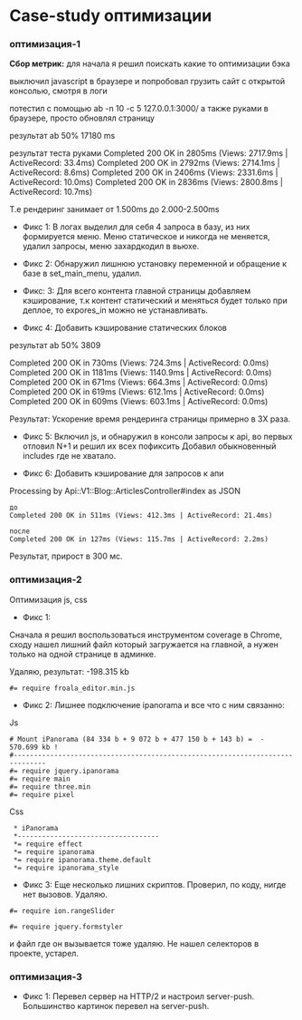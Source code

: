 # Case-study оптимизации

### оптимизация-1

**Сбор метрик:**
для начала я решил поискать какие то оптимизации бэка

выключил javascript в браузере и попробовал грузить сайт с открытой консолью, смотря в логи

потестил с помощью ab -n 10 -c 5 127.0.0.1:3000/
а также руками в браузере, просто обновлял страницу

результат ab
50% 17180 ms

результат теста руками
Completed 200 OK in 2805ms (Views: 2717.9ms | ActiveRecord: 33.4ms)
Completed 200 OK in 2792ms (Views: 2714.1ms | ActiveRecord: 8.6ms)
Completed 200 OK in 2406ms (Views: 2331.6ms | ActiveRecord: 10.0ms)
Completed 200 OK in 2836ms (Views: 2800.8ms | ActiveRecord: 10.7ms)

Т.е рендеринг занимает от 1.500ms до 2.000-2.500ms

- Фикс 1:
  В логах выделил для себя 4 запроса в базу, из них формируется меню.
  Меню статическое и никогда не меняется, удалил запросы, меню захардкодил в вьюхе.

- Фикс 2:
  Обнаружил лишнюю установку переменной и обращение к базе в set_main_menu, удалил.

- Фикс: 3:
  Для всего контента главной страницы добавляем кэширование, т.к контент статический и меняться будет только при деплое, то expores_in можно не устанавливать.

- Фикс 4:
  Добавить кэширование статических блоков

результат ab
50% 3809

Completed 200 OK in 730ms (Views: 724.3ms | ActiveRecord: 0.0ms)
Completed 200 OK in 1181ms (Views: 1140.9ms | ActiveRecord: 0.0ms)
Completed 200 OK in 671ms (Views: 664.3ms | ActiveRecord: 0.0ms)
Completed 200 OK in 619ms (Views: 612.1ms | ActiveRecord: 0.0ms)
Completed 200 OK in 609ms (Views: 603.1ms | ActiveRecord: 0.0ms)

Результат:
Ускорение время рендеринга страницы примерно в 3X раза.

- Фикс 5:
  Включил js, и обнаружил в консоли запросы к api, во первых отловил N+1 и решил их всех пофиксить
  Добавил обыкновенный includes где не хватало.

- Фикс 6:
  Добавить кэширование для запросов к апи

Processing by Api::V1::Blog::ArticlesController#index as JSON

```
до
Completed 200 OK in 511ms (Views: 412.3ms | ActiveRecord: 21.4ms)

после
Completed 200 OK in 127ms (Views: 115.7ms | ActiveRecord: 2.2ms)
```

Результат, прирост в 300 мс.

### оптимизация-2

Оптимизация js, css

- Фикс 1:

Сначала я решил воспользоваться инструментом coverage в Chrome,
сходу нашел лишний файл который загружается на главной, а нужен только на одной странице в админке.

Удаляю, результат: -198.315 kb

```
#= require froala_editor.min.js
```

- Фикс 2:
  Лишнее подключение ipanorama и все что с ним связанно:

Js

```
# Mount iPanorama (84 334 b + 9 072 b + 477 150 b + 143 b) =  - 570.699 kb !
#------------------------------------------------------------------------------
#= require jquery.ipanorama
#= require main
#= require three.min
#= require pixel
```

Css

```
 * iPanorama
 *-----------------------------------
 *= require effect
 *= require ipanorama
 *= require ipanorama.theme.default
 *= require ipanorama_style
```

- Фикс 3:
  Еще несколько лишних скриптов. Проверил, по коду, нигде нет вызовов. Удаляю.

```
#= require ion.rangeSlider
```

```
#= require jquery.formstyler
```

и файл где он вызывается тоже удаляю. Не нашел селекторов в проекте, устарел.

### оптимизация-3

- Фикс 1:
  Перевел сервер на HTTP/2 и настроил server-push.
  Большинство картинок перевел на server-push.
